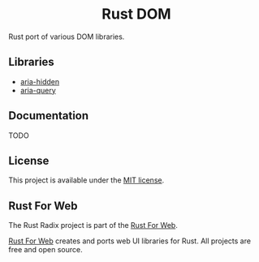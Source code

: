 <h1 align="center">Rust DOM</h1>

Rust port of various DOM libraries.

## Libraries

-   [aria-hidden](./packages/aria-hidden)
-   [aria-query](./packages/aria-query)

## Documentation

TODO

## License

This project is available under the [MIT license](LICENSE.md).

## Rust For Web

The Rust Radix project is part of the [Rust For Web](https://github.com/RustForWeb).

[Rust For Web](https://github.com/RustForWeb) creates and ports web UI libraries for Rust. All projects are free and open source.
